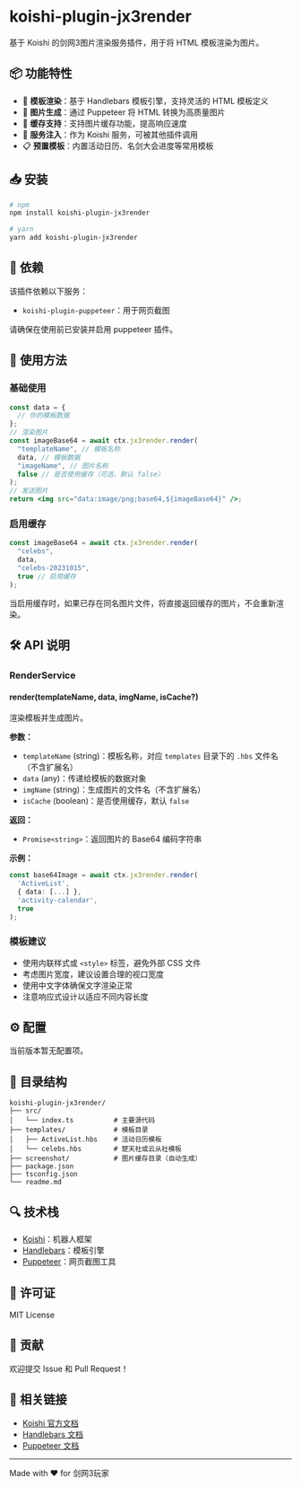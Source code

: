 # koishi-plugin-jx3render

基于 Koishi 的剑网3图片渲染服务插件，用于将 HTML 模板渲染为图片。

## 📦 功能特性

- 🎨 **模板渲染**：基于 Handlebars 模板引擎，支持灵活的 HTML 模板定义
- 📸 **图片生成**：通过 Puppeteer 将 HTML 转换为高质量图片
- 💾 **缓存支持**：支持图片缓存功能，提高响应速度
- 🔌 **服务注入**：作为 Koishi 服务，可被其他插件调用
- 📋 **预置模板**：内置活动日历、名剑大会进度等常用模板

## 📥 安装

```bash
# npm
npm install koishi-plugin-jx3render

# yarn
yarn add koishi-plugin-jx3render
```

## 🔧 依赖

该插件依赖以下服务：

- `koishi-plugin-puppeteer`：用于网页截图

请确保在使用前已安装并启用 puppeteer 插件。

## 📖 使用方法

### 基础使用

```jsx
const data = {
  // 你的模板数据
};
// 渲染图片
const imageBase64 = await ctx.jx3render.render(
  "templateName", // 模板名称
  data, // 模板数据
  "imageName", // 图片名称
  false // 是否使用缓存（可选，默认 false）
);
// 发送图片
return <img src="data:image/png;base64,${imageBase64}" />;
```

### 启用缓存

```typescript
const imageBase64 = await ctx.jx3render.render(
  "celebs",
  data,
  "celebs-20231015",
  true // 启用缓存
);
```

当启用缓存时，如果已存在同名图片文件，将直接返回缓存的图片，不会重新渲染。

## 🛠 API 说明

### RenderService

#### render(templateName, data, imgName, isCache?)

渲染模板并生成图片。

**参数：**

- `templateName` (string)：模板名称，对应 `templates` 目录下的 `.hbs` 文件名（不含扩展名）
- `data` (any)：传递给模板的数据对象
- `imgName` (string)：生成图片的文件名（不含扩展名）
- `isCache` (boolean)：是否使用缓存，默认 `false`

**返回：**

- `Promise<string>`：返回图片的 Base64 编码字符串

**示例：**

```typescript
const base64Image = await ctx.jx3render.render(
  'ActiveList',
  { data: [...] },
  'activity-calendar',
  true
);
```

### 模板建议

- 使用内联样式或 `<style>` 标签，避免外部 CSS 文件
- 考虑图片宽度，建议设置合理的视口宽度
- 使用中文字体确保文字渲染正常
- 注意响应式设计以适应不同内容长度

## ⚙️ 配置

当前版本暂无配置项。

## 📂 目录结构

```
koishi-plugin-jx3render/
├── src/
│   └── index.ts          # 主要源代码
├── templates/            # 模板目录
│   ├── ActiveList.hbs    # 活动日历模板
│   └── celebs.hbs        # 楚天社或云从社模板
├── screenshot/           # 图片缓存目录（自动生成）
├── package.json
├── tsconfig.json
└── readme.md
```

## 🔍 技术栈

- [Koishi](https://koishi.chat/)：机器人框架
- [Handlebars](https://handlebarsjs.com/)：模板引擎
- [Puppeteer](https://pptr.dev/)：网页截图工具

## 📄 许可证

MIT License

## 🤝 贡献

欢迎提交 Issue 和 Pull Request！

## 📮 相关链接

- [Koishi 官方文档](https://koishi.chat/)
- [Handlebars 文档](https://handlebarsjs.com/)
- [Puppeteer 文档](https://pptr.dev/)

---

Made with ❤️ for 剑网3玩家
